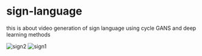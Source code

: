 # sign-language
this is about video generation of sign language using cycle GANS and deep learning methods

![sign2](https://user-images.githubusercontent.com/48018142/66250873-3f86f380-e766-11e9-8680-49925ccf8211.JPG)
![sign1](https://user-images.githubusercontent.com/48018142/66250887-562d4a80-e766-11e9-8295-183c7f104b6b.JPG)
